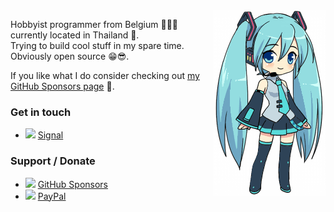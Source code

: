 <img align="right" width="180" height="297" src="https://raw.githubusercontent.com/xan105/xan105/master/miku.gif">

Hobbyist programmer from Belgium 🍫🍺🍟 currently located in Thailand 🙏.<br />
Trying to build cool stuff in my spare time.<br />
Obviously open source 😁😎.

If you like what I do consider checking out [my GitHub Sponsors page](https://github.com/sponsors/xan105) 🤗.

### Get in touch

+ <img src="https://raw.githubusercontent.com/FortAwesome/Font-Awesome/6.x/svgs/brands/signal-messenger.svg" height="16"> [Signal](https://signal.me/#eu/Yb_p_BbqI7yFrIuWC0LOXUm9Ae3W_2X4fYwqADhwzr73hjkmxzlOxJCOvJ_vrnkg)

### Support / Donate

+ <img src="https://raw.githubusercontent.com/FortAwesome/Font-Awesome/6.x/svgs/brands/github.svg" height="16"> [GitHub Sponsors](https://github.com/sponsors/xan105)
+ <img src="https://raw.githubusercontent.com/FortAwesome/Font-Awesome/6.x/svgs/brands/paypal.svg" height="16"> [PayPal](https://www.paypal.me/xan105)
